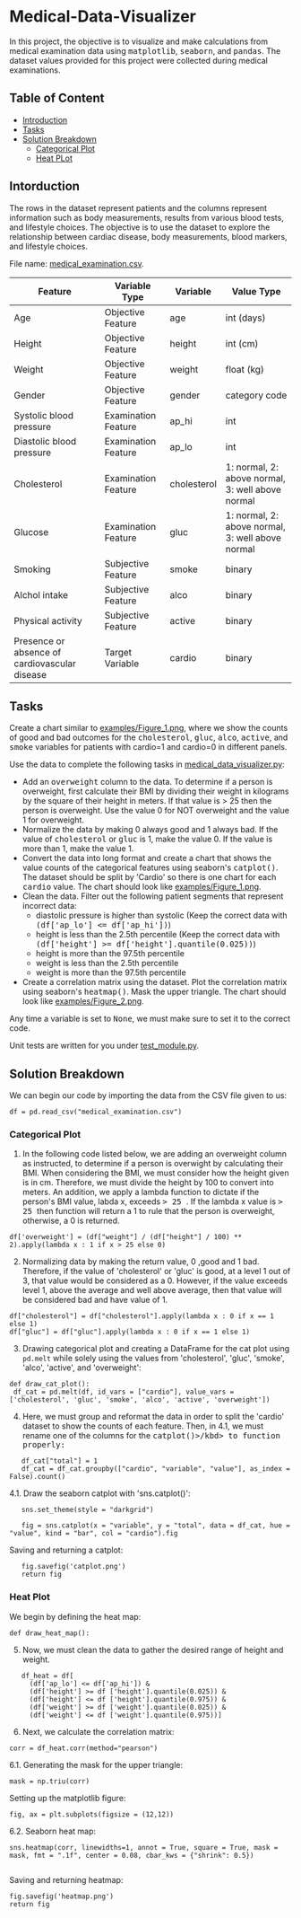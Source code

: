 # Medical-Data-Visualizer

In this project, the objective is to visualize and make calculations from medical examination data using <kbd>matplotlib</kbd>, <kbd>seaborn</kbd>, and <kbd>pandas</kbd>. The dataset values provided for this project were collected during medical examinations.

## Table of Content
* [Introduction](#intro)
* [Tasks](#task)
* [Solution Breakdown](#sol)
  * [Categorical Plot](#cat)
  * [Heat PLot](#heat)

## Intorduction <a name="intro"></a>

The rows in the dataset represent patients and the columns represent information such as body measurements, results from various blood tests, and lifestyle choices. The objective is to use the dataset to explore the relationship between cardiac disease, body measurements, blood markers, and lifestyle choices.

File name: [medical_examination.csv](medical_examination.csv).

| Feature | Variable Type | Variable | Value Type |
|---|---|---|---|
| Age | Objective Feature | age | int (days) |
| Height | Objective Feature | height | int (cm) |
| Weight | Objective Feature | weight | float (kg) |
| Gender | Objective Feature | gender | category code |
| Systolic blood pressure | Examination Feature | ap_hi | int |
| Diastolic blood pressure | Examination Feature | ap_lo | int |
| Cholesterol | Examination Feature | cholesterol | 1: normal, 2: above normal, 3: well above normal |
| Glucose | Examination Feature | gluc | 1: normal, 2: above normal, 3: well above normal |
| Smoking | Subjective Feature | smoke | binary |
| Alchol intake | Subjective Feature | alco | binary |
| Physical activity | Subjective Feature | active | binary |
| Presence or absence of cardiovascular disease | Target Variable | cardio | binary |

## Tasks <a name="task"></a>

Create a chart similar to [examples/Figure_1.png](https://github.com/abarriebee/Medical-Data-Visualizer/blob/091ebc90d12d61f7a648208ea501b0b7e5f645f0/examples/Figure_1%20(1).png), where we show the counts of good and bad outcomes for the <kbd>cholesterol</kbd>, <kbd>gluc</kbd>, <kbd>alco</kbd>, <kbd>active</kbd>, and <kbd>smoke</kbd> variables for patients with cardio=1 and cardio=0 in different panels.

Use the data to complete the following tasks in [medical_data_visualizer.py](medical_data_visualizer.py):

* Add an <kbd>overweight</kbd> column to the data. To determine if a person is overweight, first calculate their BMI by dividing their weight in kilograms by the square of their height in meters. If that value is > 25 then the person is overweight. Use the value 0 for NOT overweight and the value 1 for overweight.
* Normalize the data by making 0 always good and 1 always bad. If the value of <kbd>cholesterol</kbd> or <kbd>gluc</kbd> is 1, make the value 0. If the value is more than 1, make the value 1.
* Convert the data into long format and create a chart that shows the value counts of the categorical features using seaborn's <kbd>catplot()</kbd>. The dataset should be split by 'Cardio' so there is one chart for each <kbd>cardio</kbd> value. The chart should look like [examples/Figure_1.png](https://github.com/abarriebee/Medical-Data-Visualizer/blob/091ebc90d12d61f7a648208ea501b0b7e5f645f0/examples/Figure_1%20(1).png).
* Clean the data. Filter out the following patient segments that represent incorrect data:
  * diastolic pressure is higher than systolic (Keep the correct data with <kbd>(df['ap_lo'] <= df['ap_hi'])</kbd>)
  * height is less than the 2.5th percentile (Keep the correct data with <kbd>(df['height'] >= df['height'].quantile(0.025))</kbd>)
  * height is more than the 97.5th percentile
  * weight is less than the 2.5th percentile
  * weight is more than the 97.5th percentile
* Create a correlation matrix using the dataset. Plot the correlation matrix using seaborn's <kbd>heatmap()</kbd>. Mask the upper triangle. The chart should look like [examples/Figure_2.png](https://github.com/abarriebee/Medical-Data-Visualizer/blob/091ebc90d12d61f7a648208ea501b0b7e5f645f0/examples/Figure_2%20(1).png).

Any time a variable is set to <kbd>None</kbd>, we must make sure to set it to the correct code.

Unit tests are written for you under [test_module.py](test_module.py).
 
 ## Solution Breakdown <a name="sol"></a>
 
 We can begin our code by importing the data from the CSV file given to us:
 
 ```
 df = pd.read_csv("medical_examination.csv")
 ```
 ### Categorical Plot <a name="cat"> </a>
 
 1. In the following code listed below, we are adding an overweight column as instructed, to determine if a person is overwight by calculating their BMI. When considering the BMI, we must consider how the height given is in cm. Therefore, we must divide the height by 100 to convert into meters. An addition, we apply a lambda function to dictate if the person's BMI value, labda x,  exceeds <kbd> > 25 </kbd>. If the lambda x value is <kbd> > 25 </kbd> then function will return a 1 to rule that the person is overweight, otherwise, a 0 is returned.
 
 ```
 df['overweight'] = (df["weight"] / (df["height"] / 100) ** 2).apply(lambda x : 1 if x > 25 else 0)
 ```
 
2. Normalizing data by making the return value, 0 ,good and 1 bad. Therefore, if the value of 'cholesterol' or 'gluc' is good, at a level 1 out of 3, that value would be considered as a 0. However, if the value exceeds level 1, above the average and well above average, then that value will be considered bad and have value of 1.
 ```
df["cholesterol"] = df["cholesterol"].apply(lambda x : 0 if x == 1 else 1)
df["gluc"] = df["gluc"].apply(lambda x : 0 if x == 1 else 1)
 ```
3. Drawing categorical plot and creating a DataFrame for the cat plot using `pd.melt` while solely using the values from 'cholesterol', 'gluc', 'smoke', 'alco', 'active', and 'overweight':
```
def draw_cat_plot():
 df_cat = pd.melt(df, id_vars = ["cardio"], value_vars = ['cholesterol', 'gluc', 'smoke', 'alco', 'active', 'overweight'])

```
4. Here, we must group and reformat the data in order to split the 'cardio' dataset to show the counts of each feature. Then, in 4.1, we must rename one of the columns for the <kbd>catplot()>/kbd> to function properly:
 ```
    df_cat["total"] = 1
    df_cat = df_cat.groupby(["cardio", "variable", "value"], as_index = False).count()
 ```
 
 4.1. Draw the seaborn catplot with 'sns.catplot()':
 ```
    sns.set_theme(style = "darkgrid")

    fig = sns.catplot(x = "variable", y = "total", data = df_cat, hue = "value", kind = "bar", col = "cardio").fig
 ```
 
 Saving and returning a catplot:
 ```
    fig.savefig('catplot.png')
    return fig
 ```
 ### Heat Plot <a name="heat"></a>
 
 We begin by defining the heat map:
 ```
 def draw_heat_map():
 ```
 5. Now, we must clean the data to gather the desired range of height and weight.
 ```
    df_heat = df[
      (df['ap_lo'] <= df['ap_hi']) &
      (df['height'] >= df ['height'].quantile(0.025)) &
      (df['height'] <= df ['height'].quantile(0.975)) &
      (df['weight'] >= df ['weight'].quantile(0.025)) &
      (df['weight'] <= df ['weight'].quantile(0.975))]
```
6. Next, we calculate the correlation matrix:
```
corr = df_heat.corr(method="pearson")                        
```
6.1. Generating the mask for the upper triangle:
```
mask = np.triu(corr)
```
  
Setting up the matplotlib figure:
```  
fig, ax = plt.subplots(figsize = (12,12))                        
```
6.2. Seaborn heat map:
```
sns.heatmap(corr, linewidths=1, annot = True, square = True, mask = mask, fmt = ".1f", center = 0.08, cbar_kws = {"shrink": 0.5})
                        
```     
                        
Saving and returning heatmap:
```
fig.savefig('heatmap.png')
return fig                        
```                        

